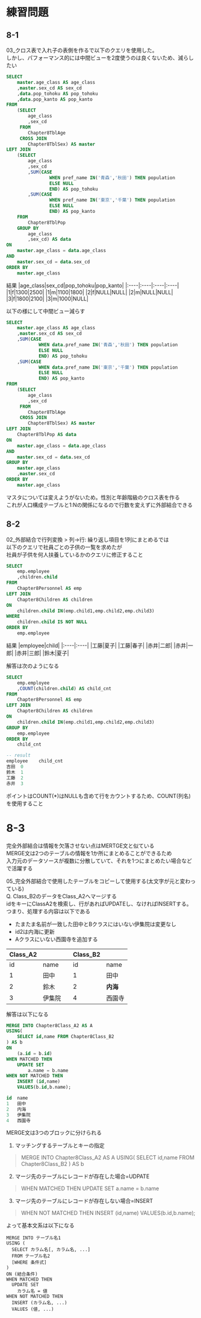 # 練習問題
## 8-1
03_クロス表で入れ子の表側を作るで以下のクエリを使用した。  
しかし、パフォーマンス的には中間ビューを2度使うのは良くないため、減らしたい
``` sql
SELECT
	master.age_class AS age_class
	,master.sex_cd AS sex_cd
	,data.pop_tohoku AS pop_tohoku
	,data.pop_kanto AS pop_kanto
FROM
	(SELECT
		age_class
		,sex_cd
	 FROM
		Chapter8TblAge
	 CROSS JOIN
		Chapter8TblSex) AS master
LEFT JOIN
	(SELECT
		age_class
		,sex_cd
		,SUM(CASE
				WHEN pref_name IN('青森','秋田') THEN population
				ELSE NULL
				END) AS pop_tohoku
		,SUM(CASE
				WHEN pref_name IN('東京','千葉') THEN population
				ELSE NULL
				END) AS pop_kanto
	FROM
		Chapter8TblPop
	GROUP BY
		age_class
		,sex_cd) AS data
ON
	master.age_class = data.age_class
AND
	master.sex_cd = data.sex_cd
ORDER BY
	master.age_class
```
結果
|age_class|sex_cd|pop_tohoku|pop_kanto|
|:----|:----|:----|:----|
|1|f|1300|2500|
|1|m|1100|1800|
|2|f|NULL|NULL|
|2|m|NULL|NULL|
|3|f|1800|2100|
|3|m|1000|NULL|

以下の様にして中間ビュー減らす
``` sql
SELECT
	master.age_class AS age_class
	,master.sex_cd AS sex_cd
	,SUM(CASE
			WHEN data.pref_name IN('青森','秋田') THEN population
			ELSE NULL
			END) AS pop_tohoku
	,SUM(CASE
			WHEN data.pref_name IN('東京','千葉') THEN population
			ELSE NULL
			END) AS pop_kanto
FROM
	(SELECT
		age_class
		,sex_cd
	 FROM
		Chapter8TblAge
	 CROSS JOIN
		Chapter8TblSex) AS master
LEFT JOIN
	Chapter8TblPop AS data
ON
	master.age_class = data.age_class
AND
	master.sex_cd = data.sex_cd
GROUP BY
	master.age_class
	,master.sex_cd
ORDER BY
	master.age_class
```
マスタについては変えようがないため。性別と年齢階級のクロス表を作る  
これが人口構成テーブルと1:Nの関係になるので行数を変えずに外部結合できる

## 8-2
02_外部結合で行列変換 > 列→行: 繰り返し項目を1列にまとめるでは  
以下のクエリで社員ごとの子供の一覧を求めたが  
社員が子供を何人扶養しているかのクエリに修正すること
``` sql
SELECT
	emp.employee
	,children.child
FROM
	Chapter8Personnel AS emp
LEFT JOIN
	Chapter8Children AS children
ON
	children.child IN(emp.child1,emp.child2,emp.child3)
WHERE
	children.child IS NOT NULL
ORDER BY
	emp.employee
```
結果
|employee|child|
|:----|:----|
|工藤|夏子|
|工藤|春子|
|赤井|二郎|
|赤井|一郎|
|赤井|三郎|
|鈴木|夏子|

解答は次のようになる
``` sql
SELECT
	emp.employee
	,COUNT(children.child) AS child_cnt
FROM
	Chapter8Personnel AS emp
LEFT JOIN
	Chapter8Children AS children
ON
	children.child IN(emp.child1,emp.child2,emp.child3)
GROUP BY
	emp.employee
ORDER BY
	child_cnt

-- result
employee	child_cnt
吉田	0
鈴木	1
工藤	2
赤井	3
```
ポイントはCOUNT(*)はNULLも含めて行をカウントするため、COUNT(列名)を使用すること

# 8-3
完全外部結合は情報を欠落させない点はMERTGE文と似ている  
MERGE文は2つのテーブルの情報を1か所にまとめることができるため  
入力元のデータソースが複数に分散していて、それを1つにまとめたい場合などで活躍する  

05_完全外部結合で使用したテーブルをコピーして使用する(太文字が元と変わっている)  
Q. Class_B2のデータをClass_A2へマージする  
idをキーにClassA2を検索し、行があればUPDATEし、なければINSERTする。  
つまり、処理する内容は以下である
- たまたま名前が一致した田中とBクラスにはいない伊集院は変更なし
- id2は内海に更新
- Aクラスにいない西園寺を追加する

| Class_A2 |       |   | Class_B2 |       |
|--------|--------|---|--------|--------|
| id     | name   |   | id     | name   |
| 1      | 田中   |   | 1      | 田中   |
| 2      | 鈴木   |   | 2      | **内海**   |
| 3      | 伊集院 |   | 4      | 西園寺 |

解答は以下になる  
``` sql
MERGE INTO Chapter8Class_A2 AS A
USING(
	SELECT id,name FROM Chapter8Class_B2
) AS b
ON
	(a.id = b.id)
WHEN MATCHED THEN
	UPDATE SET
		a.name = b.name
WHEN NOT MATCHED THEN
	INSERT (id,name)
	VALUES(b.id,b.name);

id	name
1	田中
2	内海
3	伊集院
4	西園寺
```
MERGE文は3つのブロックに分けられる  
1. マッチングするテーブルとキーの指定
> MERGE INTO Chapter8Class_A2 AS A
> USING(
>	SELECT id,name FROM Chapter8Class_B2
> ) AS b
2. マージ先のテーブルにレコードが存在した場合=UDPATE
> WHEN MATCHED THEN
	UPDATE SET
		a.name = b.name
3. マージ先のテーブルにレコードが存在しない場合=INSERT
> WHEN NOT MATCHED THEN
>	INSERT (id,name)
>	VALUES(b.id,b.name);

よって基本文系は以下になる
```
MERGE INTO テーブル名1
USING (
  SELECT カラム名[, カラム名, ...]
  FROM テーブル名2
  [WHERE 条件式]
) 
ON (結合条件)
WHEN MATCHED THEN
  UPDATE SET
    カラム名 = 値
WHEN NOT MATCHED THEN
  INSERT (カラム名, ...)
  VALUES (値, ...)
```
